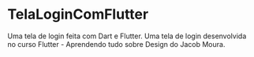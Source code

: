 # TelaLoginComFlutter
Uma tela de login feita com Dart e Flutter.
Uma tela de login desenvolvida no curso Flutter - Aprendendo tudo sobre Design do  Jacob Moura.
